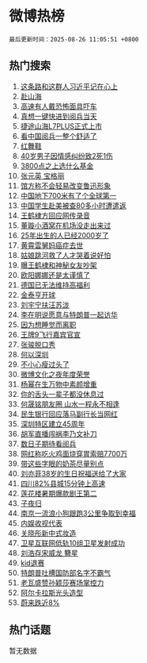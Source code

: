 # 微博热榜

`最后更新时间：2025-08-26 11:05:51 +0800`

## 热门搜索

1. [这条路和这群人习近平记在心上](https://m.weibo.cn/search?containerid=100103type%3D1%26t%3D10%26q%3D%23%E8%BF%99%E6%9D%A1%E8%B7%AF%E5%92%8C%E8%BF%99%E7%BE%A4%E4%BA%BA%E4%B9%A0%E8%BF%91%E5%B9%B3%E8%AE%B0%E5%9C%A8%E5%BF%83%E4%B8%8A%23&stream_entry_id=51&isnewpage=1&extparam=seat%3D1%26c_type%3D51%26filter_type%3Drealtimehot%26stream_entry_id%3D51%26dgr%3D0%26q%3D%2523%25E8%25BF%2599%25E6%259D%25A1%25E8%25B7%25AF%25E5%2592%258C%25E8%25BF%2599%25E7%25BE%25A4%25E4%25BA%25BA%25E4%25B9%25A0%25E8%25BF%2591%25E5%25B9%25B3%25E8%25AE%25B0%25E5%259C%25A8%25E5%25BF%2583%25E4%25B8%258A%2523%26pos%3D0%26cate%3D10103%26display_time%3D1756177549%26pre_seqid%3D1756177549881057137116)
1. [赴山海](https://m.weibo.cn/search?containerid=100103type%3D1%26t%3D10%26q%3D%E8%B5%B4%E5%B1%B1%E6%B5%B7&stream_entry_id=31&isnewpage=1&extparam=seat%3D1%26filter_type%3Drealtimehot%26c_type%3D31%26pos%3D0%26cate%3D5001%26realpos%3D1%26q%3D%25E8%25B5%25B4%25E5%25B1%25B1%25E6%25B5%25B7%26stream_entry_id%3D31%26dgr%3D0%26flag%3D1%26band_rank%3D1%26lcate%3D5001%26display_time%3D1756177549%26pre_seqid%3D1756177549881057137116)
1. [高速有人戴恐怖面具吓车](https://m.weibo.cn/search?containerid=100103type%3D1%26t%3D10%26q%3D%23%E9%AB%98%E9%80%9F%E6%9C%89%E4%BA%BA%E6%88%B4%E6%81%90%E6%80%96%E9%9D%A2%E5%85%B7%E5%90%93%E8%BD%A6%23&stream_entry_id=31&isnewpage=1&extparam=seat%3D1%26filter_type%3Drealtimehot%26c_type%3D31%26pos%3D1%26cate%3D5001%26realpos%3D2%26q%3D%2523%25E9%25AB%2598%25E9%2580%259F%25E6%259C%2589%25E4%25BA%25BA%25E6%2588%25B4%25E6%2581%2590%25E6%2580%2596%25E9%259D%25A2%25E5%2585%25B7%25E5%2590%2593%25E8%25BD%25A6%2523%26stream_entry_id%3D31%26dgr%3D0%26flag%3D0%26band_rank%3D2%26lcate%3D5001%26display_time%3D1756177549%26pre_seqid%3D1756177549881057137116)
1. [真想一键快进到阅兵当天](https://m.weibo.cn/search?containerid=100103type%3D1%26t%3D10%26q%3D%23%E7%9C%9F%E6%83%B3%E4%B8%80%E9%94%AE%E5%BF%AB%E8%BF%9B%E5%88%B0%E9%98%85%E5%85%B5%E5%BD%93%E5%A4%A9%23&stream_entry_id=31&isnewpage=1&extparam=seat%3D1%26filter_type%3Drealtimehot%26c_type%3D31%26pos%3D2%26cate%3D5001%26realpos%3D3%26q%3D%2523%25E7%259C%259F%25E6%2583%25B3%25E4%25B8%2580%25E9%2594%25AE%25E5%25BF%25AB%25E8%25BF%259B%25E5%2588%25B0%25E9%2598%2585%25E5%2585%25B5%25E5%25BD%2593%25E5%25A4%25A9%2523%26stream_entry_id%3D31%26dgr%3D0%26flag%3D0%26band_rank%3D3%26lcate%3D5001%26display_time%3D1756177549%26pre_seqid%3D1756177549881057137116)
1. [捷途山海L7PLUS正式上市](https://m.weibo.cn/search?containerid=100103type%3D1%26t%3D10%26q%3D%23%E6%8D%B7%E9%80%94%E5%B1%B1%E6%B5%B7L7PLUS%E6%AD%A3%E5%BC%8F%E4%B8%8A%E5%B8%82%23&stream_entry_id=31&isnewpage=1&extparam=seat%3D1%26is_ad_pos%3D1%26c_type%3D31%26lcate%3D5001%26cate%3D5001%26pos%3D3%26topic_ad%3D1%26q%3D%2523%25E6%258D%25B7%25E9%2580%2594%25E5%25B1%25B1%25E6%25B5%25B7L7PLUS%25E6%25AD%25A3%25E5%25BC%258F%25E4%25B8%258A%25E5%25B8%2582%2523%26stream_entry_id%3D31%26dgr%3D0%26adid%3D298339%26band_rank%3D4%26filter_type%3Drealtimehot%26display_time%3D1756177549%26pre_seqid%3D1756177549881057137116)
1. [看中国阅兵一整个舒适了](https://m.weibo.cn/search?containerid=100103type%3D1%26t%3D10%26q%3D%23%E7%9C%8B%E4%B8%AD%E5%9B%BD%E9%98%85%E5%85%B5%E4%B8%80%E6%95%B4%E4%B8%AA%E8%88%92%E9%80%82%E4%BA%86%23&stream_entry_id=31&isnewpage=1&extparam=seat%3D1%26filter_type%3Drealtimehot%26c_type%3D31%26pos%3D4%26cate%3D5001%26realpos%3D4%26q%3D%2523%25E7%259C%258B%25E4%25B8%25AD%25E5%259B%25BD%25E9%2598%2585%25E5%2585%25B5%25E4%25B8%2580%25E6%2595%25B4%25E4%25B8%25AA%25E8%2588%2592%25E9%2580%2582%25E4%25BA%2586%2523%26stream_entry_id%3D31%26dgr%3D0%26flag%3D1%26band_rank%3D4%26lcate%3D5001%26display_time%3D1756177549%26pre_seqid%3D1756177549881057137116)
1. [红舞鞋](https://m.weibo.cn/search?containerid=100103type%3D1%26t%3D10%26q%3D%E7%BA%A2%E8%88%9E%E9%9E%8B&stream_entry_id=31&isnewpage=1&extparam=seat%3D1%26filter_type%3Drealtimehot%26c_type%3D31%26pos%3D5%26cate%3D5001%26realpos%3D5%26q%3D%25E7%25BA%25A2%25E8%2588%259E%25E9%259E%258B%26stream_entry_id%3D31%26dgr%3D0%26flag%3D0%26band_rank%3D5%26lcate%3D5001%26display_time%3D1756177549%26pre_seqid%3D1756177549881057137116)
1. [40岁男子因情感纠纷致2死1伤](https://m.weibo.cn/search?containerid=100103type%3D1%26t%3D10%26q%3D%2340%E5%B2%81%E7%94%B7%E5%AD%90%E5%9B%A0%E6%83%85%E6%84%9F%E7%BA%A0%E7%BA%B7%E8%87%B42%E6%AD%BB1%E4%BC%A4%23&stream_entry_id=31&isnewpage=1&extparam=seat%3D1%26filter_type%3Drealtimehot%26c_type%3D31%26pos%3D6%26cate%3D5001%26realpos%3D6%26q%3D%252340%25E5%25B2%2581%25E7%2594%25B7%25E5%25AD%2590%25E5%259B%25A0%25E6%2583%2585%25E6%2584%259F%25E7%25BA%25A0%25E7%25BA%25B7%25E8%2587%25B42%25E6%25AD%25BB1%25E4%25BC%25A4%2523%26stream_entry_id%3D31%26dgr%3D0%26flag%3D0%26band_rank%3D6%26lcate%3D5001%26display_time%3D1756177549%26pre_seqid%3D1756177549881057137116)
1. [3800点之上选什么基金](https://m.weibo.cn/search?containerid=100103type%3D1%26t%3D10%26q%3D%233800%E7%82%B9%E4%B9%8B%E4%B8%8A%E9%80%89%E4%BB%80%E4%B9%88%E5%9F%BA%E9%87%91%23&stream_entry_id=31&isnewpage=1&extparam=seat%3D1%26is_ad_pos%3D1%26c_type%3D31%26lcate%3D5001%26cate%3D5001%26pos%3D7%26q%3D%25233800%25E7%2582%25B9%25E4%25B9%258B%25E4%25B8%258A%25E9%2580%2589%25E4%25BB%2580%25E4%25B9%2588%25E5%259F%25BA%25E9%2587%2591%2523%26stream_entry_id%3D31%26dgr%3D0%26adid%3D298507%26band_rank%3D7%26filter_type%3Drealtimehot%26display_time%3D1756177549%26pre_seqid%3D1756177549881057137116)
1. [张元英 宝格丽](https://m.weibo.cn/search?containerid=100103type%3D1%26t%3D10%26q%3D%E5%BC%A0%E5%85%83%E8%8B%B1+%E5%AE%9D%E6%A0%BC%E4%B8%BD&stream_entry_id=31&isnewpage=1&extparam=seat%3D1%26filter_type%3Drealtimehot%26c_type%3D31%26pos%3D8%26cate%3D5001%26realpos%3D7%26q%3D%25E5%25BC%25A0%25E5%2585%2583%25E8%258B%25B1%2520%25E5%25AE%259D%25E6%25A0%25BC%25E4%25B8%25BD%26stream_entry_id%3D31%26dgr%3D0%26flag%3D1%26band_rank%3D7%26lcate%3D5001%26display_time%3D1756177549%26pre_seqid%3D1756177549881057137116)
1. [馆方称不会轻易改变鲁迅形象](https://m.weibo.cn/search?containerid=100103type%3D1%26t%3D10%26q%3D%23%E9%A6%86%E6%96%B9%E7%A7%B0%E4%B8%8D%E4%BC%9A%E8%BD%BB%E6%98%93%E6%94%B9%E5%8F%98%E9%B2%81%E8%BF%85%E5%BD%A2%E8%B1%A1%23&stream_entry_id=31&isnewpage=1&extparam=seat%3D1%26filter_type%3Drealtimehot%26c_type%3D31%26pos%3D9%26cate%3D5001%26realpos%3D8%26q%3D%2523%25E9%25A6%2586%25E6%2596%25B9%25E7%25A7%25B0%25E4%25B8%258D%25E4%25BC%259A%25E8%25BD%25BB%25E6%2598%2593%25E6%2594%25B9%25E5%258F%2598%25E9%25B2%2581%25E8%25BF%2585%25E5%25BD%25A2%25E8%25B1%25A1%2523%26stream_entry_id%3D31%26dgr%3D0%26flag%3D1%26band_rank%3D8%26lcate%3D5001%26display_time%3D1756177549%26pre_seqid%3D1756177549881057137116)
1. [中国地下700米有了个全球第一](https://m.weibo.cn/search?containerid=100103type%3D1%26t%3D10%26q%3D%23%E4%B8%AD%E5%9B%BD%E5%9C%B0%E4%B8%8B700%E7%B1%B3%E6%9C%89%E4%BA%86%E4%B8%AA%E5%85%A8%E7%90%83%E7%AC%AC%E4%B8%80%23&stream_entry_id=31&isnewpage=1&extparam=seat%3D1%26filter_type%3Drealtimehot%26c_type%3D31%26pos%3D10%26cate%3D5001%26realpos%3D9%26q%3D%2523%25E4%25B8%25AD%25E5%259B%25BD%25E5%259C%25B0%25E4%25B8%258B700%25E7%25B1%25B3%25E6%259C%2589%25E4%25BA%2586%25E4%25B8%25AA%25E5%2585%25A8%25E7%2590%2583%25E7%25AC%25AC%25E4%25B8%2580%2523%26stream_entry_id%3D31%26dgr%3D0%26flag%3D0%26band_rank%3D9%26lcate%3D5001%26display_time%3D1756177549%26pre_seqid%3D1756177549881057137116)
1. [中国学生赴美被查80多小时遭遣返](https://m.weibo.cn/search?containerid=100103type%3D1%26t%3D10%26q%3D%23%E4%B8%AD%E5%9B%BD%E5%AD%A6%E7%94%9F%E8%B5%B4%E7%BE%8E%E8%A2%AB%E6%9F%A580%E5%A4%9A%E5%B0%8F%E6%97%B6%E9%81%AD%E9%81%A3%E8%BF%94%23&stream_entry_id=31&isnewpage=1&extparam=seat%3D1%26filter_type%3Drealtimehot%26c_type%3D31%26pos%3D11%26cate%3D5001%26realpos%3D10%26q%3D%2523%25E4%25B8%25AD%25E5%259B%25BD%25E5%25AD%25A6%25E7%2594%259F%25E8%25B5%25B4%25E7%25BE%258E%25E8%25A2%25AB%25E6%259F%25A580%25E5%25A4%259A%25E5%25B0%258F%25E6%2597%25B6%25E9%2581%25AD%25E9%2581%25A3%25E8%25BF%2594%2523%26stream_entry_id%3D31%26dgr%3D0%26flag%3D1%26band_rank%3D10%26lcate%3D5001%26display_time%3D1756177549%26pre_seqid%3D1756177549881057137116)
1. [王鹤棣方回应网传录音](https://m.weibo.cn/search?containerid=100103type%3D1%26t%3D10%26q%3D%23%E7%8E%8B%E9%B9%A4%E6%A3%A3%E6%96%B9%E5%9B%9E%E5%BA%94%E7%BD%91%E4%BC%A0%E5%BD%95%E9%9F%B3%23&stream_entry_id=31&isnewpage=1&extparam=seat%3D1%26filter_type%3Drealtimehot%26c_type%3D31%26pos%3D12%26cate%3D5001%26realpos%3D11%26q%3D%2523%25E7%258E%258B%25E9%25B9%25A4%25E6%25A3%25A3%25E6%2596%25B9%25E5%259B%259E%25E5%25BA%2594%25E7%25BD%2591%25E4%25BC%25A0%25E5%25BD%2595%25E9%259F%25B3%2523%26stream_entry_id%3D31%26dgr%3D0%26flag%3D2%26band_rank%3D11%26lcate%3D5001%26display_time%3D1756177549%26pre_seqid%3D1756177549881057137116)
1. [董璇小酒窝在机场没走出来过](https://m.weibo.cn/search?containerid=100103type%3D1%26t%3D10%26q%3D%E8%91%A3%E7%92%87%E5%B0%8F%E9%85%92%E7%AA%9D%E5%9C%A8%E6%9C%BA%E5%9C%BA%E6%B2%A1%E8%B5%B0%E5%87%BA%E6%9D%A5%E8%BF%87&stream_entry_id=31&isnewpage=1&extparam=seat%3D1%26filter_type%3Drealtimehot%26c_type%3D31%26pos%3D13%26cate%3D5001%26realpos%3D12%26q%3D%25E8%2591%25A3%25E7%2592%2587%25E5%25B0%258F%25E9%2585%2592%25E7%25AA%259D%25E5%259C%25A8%25E6%259C%25BA%25E5%259C%25BA%25E6%25B2%25A1%25E8%25B5%25B0%25E5%2587%25BA%25E6%259D%25A5%25E8%25BF%2587%26stream_entry_id%3D31%26dgr%3D0%26flag%3D1%26band_rank%3D12%26lcate%3D5001%26display_time%3D1756177549%26pre_seqid%3D1756177549881057137116)
1. [25年出生的人已经2000岁了](https://m.weibo.cn/search?containerid=100103type%3D1%26t%3D10%26q%3D25%E5%B9%B4%E5%87%BA%E7%94%9F%E7%9A%84%E4%BA%BA%E5%B7%B2%E7%BB%8F2000%E5%B2%81%E4%BA%86&stream_entry_id=31&isnewpage=1&extparam=seat%3D1%26filter_type%3Drealtimehot%26c_type%3D31%26pos%3D14%26cate%3D5001%26realpos%3D13%26q%3D25%25E5%25B9%25B4%25E5%2587%25BA%25E7%2594%259F%25E7%259A%2584%25E4%25BA%25BA%25E5%25B7%25B2%25E7%25BB%258F2000%25E5%25B2%2581%25E4%25BA%2586%26stream_entry_id%3D31%26dgr%3D0%26flag%3D2%26band_rank%3D13%26lcate%3D5001%26display_time%3D1756177549%26pre_seqid%3D1756177549881057137116)
1. [黄霄雲舅妈癌症去世](https://m.weibo.cn/search?containerid=100103type%3D1%26t%3D10%26q%3D%23%E9%BB%84%E9%9C%84%E9%9B%B2%E8%88%85%E5%A6%88%E7%99%8C%E7%97%87%E5%8E%BB%E4%B8%96%23&stream_entry_id=31&isnewpage=1&extparam=seat%3D1%26filter_type%3Drealtimehot%26c_type%3D31%26pos%3D15%26cate%3D5001%26realpos%3D14%26q%3D%2523%25E9%25BB%2584%25E9%259C%2584%25E9%259B%25B2%25E8%2588%2585%25E5%25A6%2588%25E7%2599%258C%25E7%2597%2587%25E5%258E%25BB%25E4%25B8%2596%2523%26stream_entry_id%3D31%26dgr%3D0%26flag%3D1%26band_rank%3D14%26lcate%3D5001%26display_time%3D1756177549%26pre_seqid%3D1756177549881057137116)
1. [姑娘跳河救了人才哭着说好怕](https://m.weibo.cn/search?containerid=100103type%3D1%26t%3D10%26q%3D%23%E5%A7%91%E5%A8%98%E8%B7%B3%E6%B2%B3%E6%95%91%E4%BA%86%E4%BA%BA%E6%89%8D%E5%93%AD%E7%9D%80%E8%AF%B4%E5%A5%BD%E6%80%95%23&stream_entry_id=31&isnewpage=1&extparam=seat%3D1%26filter_type%3Drealtimehot%26c_type%3D31%26pos%3D16%26cate%3D5001%26realpos%3D15%26q%3D%2523%25E5%25A7%2591%25E5%25A8%2598%25E8%25B7%25B3%25E6%25B2%25B3%25E6%2595%2591%25E4%25BA%2586%25E4%25BA%25BA%25E6%2589%258D%25E5%2593%25AD%25E7%259D%2580%25E8%25AF%25B4%25E5%25A5%25BD%25E6%2580%2595%2523%26stream_entry_id%3D31%26dgr%3D0%26flag%3D0%26band_rank%3D15%26lcate%3D5001%26display_time%3D1756177549%26pre_seqid%3D1756177549881057137116)
1. [曝王鹤棣和神秘女友吵架](https://m.weibo.cn/search?containerid=100103type%3D1%26t%3D10%26q%3D%23%E6%9B%9D%E7%8E%8B%E9%B9%A4%E6%A3%A3%E5%92%8C%E7%A5%9E%E7%A7%98%E5%A5%B3%E5%8F%8B%E5%90%B5%E6%9E%B6%23&stream_entry_id=31&isnewpage=1&extparam=seat%3D1%26filter_type%3Drealtimehot%26c_type%3D31%26pos%3D17%26cate%3D5001%26realpos%3D16%26q%3D%2523%25E6%259B%259D%25E7%258E%258B%25E9%25B9%25A4%25E6%25A3%25A3%25E5%2592%258C%25E7%25A5%259E%25E7%25A7%2598%25E5%25A5%25B3%25E5%258F%258B%25E5%2590%25B5%25E6%259E%25B6%2523%26stream_entry_id%3D31%26dgr%3D0%26flag%3D0%26band_rank%3D16%26lcate%3D5001%26display_time%3D1756177549%26pre_seqid%3D1756177549881057137116)
1. [欧阳娜娜还是太谨慎了](https://m.weibo.cn/search?containerid=100103type%3D1%26t%3D10%26q%3D%E6%AC%A7%E9%98%B3%E5%A8%9C%E5%A8%9C%E8%BF%98%E6%98%AF%E5%A4%AA%E8%B0%A8%E6%85%8E%E4%BA%86&stream_entry_id=31&isnewpage=1&extparam=seat%3D1%26filter_type%3Drealtimehot%26c_type%3D31%26pos%3D18%26cate%3D5001%26realpos%3D17%26q%3D%25E6%25AC%25A7%25E9%2598%25B3%25E5%25A8%259C%25E5%25A8%259C%25E8%25BF%2598%25E6%2598%25AF%25E5%25A4%25AA%25E8%25B0%25A8%25E6%2585%258E%25E4%25BA%2586%26stream_entry_id%3D31%26dgr%3D0%26flag%3D1%26band_rank%3D17%26lcate%3D5001%26display_time%3D1756177549%26pre_seqid%3D1756177549881057137116)
1. [德国已无法维持高福利](https://m.weibo.cn/search?containerid=100103type%3D1%26t%3D10%26q%3D%E5%BE%B7%E5%9B%BD%E5%B7%B2%E6%97%A0%E6%B3%95%E7%BB%B4%E6%8C%81%E9%AB%98%E7%A6%8F%E5%88%A9&stream_entry_id=31&isnewpage=1&extparam=seat%3D1%26filter_type%3Drealtimehot%26c_type%3D31%26pos%3D19%26cate%3D5001%26realpos%3D18%26q%3D%25E5%25BE%25B7%25E5%259B%25BD%25E5%25B7%25B2%25E6%2597%25A0%25E6%25B3%2595%25E7%25BB%25B4%25E6%258C%2581%25E9%25AB%2598%25E7%25A6%258F%25E5%2588%25A9%26stream_entry_id%3D31%26dgr%3D0%26flag%3D0%26band_rank%3D18%26lcate%3D5001%26display_time%3D1756177549%26pre_seqid%3D1756177549881057137116)
1. [金泰亨开球](https://m.weibo.cn/search?containerid=100103type%3D1%26t%3D10%26q%3D%E9%87%91%E6%B3%B0%E4%BA%A8%E5%BC%80%E7%90%83&stream_entry_id=31&isnewpage=1&extparam=seat%3D1%26filter_type%3Drealtimehot%26c_type%3D31%26pos%3D20%26cate%3D5001%26realpos%3D19%26q%3D%25E9%2587%2591%25E6%25B3%25B0%25E4%25BA%25A8%25E5%25BC%2580%25E7%2590%2583%26stream_entry_id%3D31%26dgr%3D0%26flag%3D1%26band_rank%3D19%26lcate%3D5001%26display_time%3D1756177549%26pre_seqid%3D1756177549881057137116)
1. [刘宇宁扶汪苏泷](https://m.weibo.cn/search?containerid=100103type%3D1%26t%3D10%26q%3D%23%E5%88%98%E5%AE%87%E5%AE%81%E6%89%B6%E6%B1%AA%E8%8B%8F%E6%B3%B7%23&stream_entry_id=31&isnewpage=1&extparam=seat%3D1%26filter_type%3Drealtimehot%26c_type%3D31%26pos%3D21%26cate%3D5001%26realpos%3D20%26q%3D%2523%25E5%2588%2598%25E5%25AE%2587%25E5%25AE%2581%25E6%2589%25B6%25E6%25B1%25AA%25E8%258B%258F%25E6%25B3%25B7%2523%26stream_entry_id%3D31%26dgr%3D0%26flag%3D0%26band_rank%3D20%26lcate%3D5001%26display_time%3D1756177549%26pre_seqid%3D1756177549881057137116)
1. [李在明说愿意与特朗普一起访华](https://m.weibo.cn/search?containerid=100103type%3D1%26t%3D10%26q%3D%23%E6%9D%8E%E5%9C%A8%E6%98%8E%E8%AF%B4%E6%84%BF%E6%84%8F%E4%B8%8E%E7%89%B9%E6%9C%97%E6%99%AE%E4%B8%80%E8%B5%B7%E8%AE%BF%E5%8D%8E%23&stream_entry_id=31&isnewpage=1&extparam=seat%3D1%26filter_type%3Drealtimehot%26c_type%3D31%26pos%3D22%26cate%3D5001%26realpos%3D21%26q%3D%2523%25E6%259D%258E%25E5%259C%25A8%25E6%2598%258E%25E8%25AF%25B4%25E6%2584%25BF%25E6%2584%258F%25E4%25B8%258E%25E7%2589%25B9%25E6%259C%2597%25E6%2599%25AE%25E4%25B8%2580%25E8%25B5%25B7%25E8%25AE%25BF%25E5%258D%258E%2523%26stream_entry_id%3D31%26dgr%3D0%26flag%3D1%26band_rank%3D21%26lcate%3D5001%26display_time%3D1756177549%26pre_seqid%3D1756177549881057137116)
1. [因为想睡觉而离职](https://m.weibo.cn/search?containerid=100103type%3D1%26t%3D10%26q%3D%E5%9B%A0%E4%B8%BA%E6%83%B3%E7%9D%A1%E8%A7%89%E8%80%8C%E7%A6%BB%E8%81%8C&stream_entry_id=31&isnewpage=1&extparam=seat%3D1%26filter_type%3Drealtimehot%26c_type%3D31%26pos%3D23%26cate%3D5001%26realpos%3D22%26q%3D%25E5%259B%25A0%25E4%25B8%25BA%25E6%2583%25B3%25E7%259D%25A1%25E8%25A7%2589%25E8%2580%258C%25E7%25A6%25BB%25E8%2581%258C%26stream_entry_id%3D31%26dgr%3D0%26flag%3D1%26band_rank%3D22%26lcate%3D5001%26display_time%3D1756177549%26pre_seqid%3D1756177549881057137116)
1. [王牌9飞行嘉宾官宣](https://m.weibo.cn/search?containerid=100103type%3D1%26t%3D10%26q%3D%23%E7%8E%8B%E7%89%8C9%E9%A3%9E%E8%A1%8C%E5%98%89%E5%AE%BE%E5%AE%98%E5%AE%A3%23&stream_entry_id=31&isnewpage=1&extparam=seat%3D1%26filter_type%3Drealtimehot%26c_type%3D31%26pos%3D24%26cate%3D5001%26realpos%3D23%26q%3D%2523%25E7%258E%258B%25E7%2589%258C9%25E9%25A3%259E%25E8%25A1%258C%25E5%2598%2589%25E5%25AE%25BE%25E5%25AE%2598%25E5%25AE%25A3%2523%26stream_entry_id%3D31%26dgr%3D0%26flag%3D1%26band_rank%3D23%26lcate%3D5001%26display_time%3D1756177549%26pre_seqid%3D1756177549881057137116)
1. [张骏脱口秀](https://m.weibo.cn/search?containerid=100103type%3D1%26t%3D10%26q%3D%E5%BC%A0%E9%AA%8F%E8%84%B1%E5%8F%A3%E7%A7%80&stream_entry_id=31&isnewpage=1&extparam=seat%3D1%26filter_type%3Drealtimehot%26c_type%3D31%26pos%3D25%26cate%3D5001%26realpos%3D24%26q%3D%25E5%25BC%25A0%25E9%25AA%258F%25E8%2584%25B1%25E5%258F%25A3%25E7%25A7%2580%26stream_entry_id%3D31%26dgr%3D0%26flag%3D1%26band_rank%3D24%26lcate%3D5001%26display_time%3D1756177549%26pre_seqid%3D1756177549881057137116)
1. [何以深圳](https://m.weibo.cn/search?containerid=100103type%3D1%26t%3D10%26q%3D%23%E4%BD%95%E4%BB%A5%E6%B7%B1%E5%9C%B3%23&stream_entry_id=31&isnewpage=1&extparam=seat%3D1%26filter_type%3Drealtimehot%26c_type%3D31%26pos%3D26%26cate%3D5001%26realpos%3D25%26q%3D%2523%25E4%25BD%2595%25E4%25BB%25A5%25E6%25B7%25B1%25E5%259C%25B3%2523%26stream_entry_id%3D31%26dgr%3D0%26flag%3D1%26band_rank%3D25%26lcate%3D5001%26display_time%3D1756177549%26pre_seqid%3D1756177549881057137116)
1. [不小心瘦过头了](https://m.weibo.cn/search?containerid=100103type%3D1%26t%3D10%26q%3D%E4%B8%8D%E5%B0%8F%E5%BF%83%E7%98%A6%E8%BF%87%E5%A4%B4%E4%BA%86&stream_entry_id=31&isnewpage=1&extparam=seat%3D1%26filter_type%3Drealtimehot%26c_type%3D31%26pos%3D27%26cate%3D5001%26realpos%3D26%26q%3D%25E4%25B8%258D%25E5%25B0%258F%25E5%25BF%2583%25E7%2598%25A6%25E8%25BF%2587%25E5%25A4%25B4%25E4%25BA%2586%26stream_entry_id%3D31%26dgr%3D0%26flag%3D0%26band_rank%3D26%26lcate%3D5001%26display_time%3D1756177549%26pre_seqid%3D1756177549881057137116)
1. [微博文化之夜年度荣誉](https://m.weibo.cn/search?containerid=100103type%3D1%26t%3D10%26q%3D%23%E5%BE%AE%E5%8D%9A%E6%96%87%E5%8C%96%E4%B9%8B%E5%A4%9C%E5%B9%B4%E5%BA%A6%E8%8D%A3%E8%AA%89%23&stream_entry_id=31&isnewpage=1&extparam=seat%3D1%26filter_type%3Drealtimehot%26c_type%3D31%26pos%3D28%26cate%3D5001%26realpos%3D27%26lcate%3D5001%26q%3D%2523%25E5%25BE%25AE%25E5%258D%259A%25E6%2596%2587%25E5%258C%2596%25E4%25B9%258B%25E5%25A4%259C%25E5%25B9%25B4%25E5%25BA%25A6%25E8%258D%25A3%25E8%25AA%2589%2523%26stream_entry_id%3D31%26dgr%3D0%26adid%3D298598%26band_rank%3D27%26flag%3D1%26display_time%3D1756177549%26pre_seqid%3D1756177549881057137116)
1. [杨幂在生万物中素颜增重](https://m.weibo.cn/search?containerid=100103type%3D1%26t%3D10%26q%3D%23%E6%9D%A8%E5%B9%82%E5%9C%A8%E7%94%9F%E4%B8%87%E7%89%A9%E4%B8%AD%E7%B4%A0%E9%A2%9C%E5%A2%9E%E9%87%8D%23&stream_entry_id=31&isnewpage=1&extparam=seat%3D1%26filter_type%3Drealtimehot%26c_type%3D31%26pos%3D29%26cate%3D5001%26realpos%3D28%26q%3D%2523%25E6%259D%25A8%25E5%25B9%2582%25E5%259C%25A8%25E7%2594%259F%25E4%25B8%2587%25E7%2589%25A9%25E4%25B8%25AD%25E7%25B4%25A0%25E9%25A2%259C%25E5%25A2%259E%25E9%2587%258D%2523%26stream_entry_id%3D31%26dgr%3D0%26flag%3D0%26band_rank%3D28%26lcate%3D5001%26display_time%3D1756177549%26pre_seqid%3D1756177549881057137116)
1. [你的舌头一辈子都没休息过](https://m.weibo.cn/search?containerid=100103type%3D1%26t%3D10%26q%3D%23%E4%BD%A0%E7%9A%84%E8%88%8C%E5%A4%B4%E4%B8%80%E8%BE%88%E5%AD%90%E9%83%BD%E6%B2%A1%E4%BC%91%E6%81%AF%E8%BF%87%23&stream_entry_id=31&isnewpage=1&extparam=seat%3D1%26filter_type%3Drealtimehot%26c_type%3D31%26pos%3D30%26cate%3D5001%26realpos%3D29%26q%3D%2523%25E4%25BD%25A0%25E7%259A%2584%25E8%2588%258C%25E5%25A4%25B4%25E4%25B8%2580%25E8%25BE%2588%25E5%25AD%2590%25E9%2583%25BD%25E6%25B2%25A1%25E4%25BC%2591%25E6%2581%25AF%25E8%25BF%2587%2523%26stream_entry_id%3D31%26dgr%3D0%26flag%3D1%26band_rank%3D29%26lcate%3D5001%26display_time%3D1756177549%26pre_seqid%3D1756177549881057137116)
1. [何晟铭朋友圈 山水一程永不相逢](https://m.weibo.cn/search?containerid=100103type%3D1%26t%3D10%26q%3D%E4%BD%95%E6%99%9F%E9%93%AD%E6%9C%8B%E5%8F%8B%E5%9C%88+%E5%B1%B1%E6%B0%B4%E4%B8%80%E7%A8%8B%E6%B0%B8%E4%B8%8D%E7%9B%B8%E9%80%A2&stream_entry_id=31&isnewpage=1&extparam=seat%3D1%26filter_type%3Drealtimehot%26c_type%3D31%26pos%3D31%26cate%3D5001%26realpos%3D30%26q%3D%25E4%25BD%2595%25E6%2599%259F%25E9%2593%25AD%25E6%259C%258B%25E5%258F%258B%25E5%259C%2588%2520%25E5%25B1%25B1%25E6%25B0%25B4%25E4%25B8%2580%25E7%25A8%258B%25E6%25B0%25B8%25E4%25B8%258D%25E7%259B%25B8%25E9%2580%25A2%26stream_entry_id%3D31%26dgr%3D0%26flag%3D0%26band_rank%3D30%26lcate%3D5001%26display_time%3D1756177549%26pre_seqid%3D1756177549881057137116)
1. [民生银行回应落马副行长当网红](https://m.weibo.cn/search?containerid=100103type%3D1%26t%3D10%26q%3D%23%E6%B0%91%E7%94%9F%E9%93%B6%E8%A1%8C%E5%9B%9E%E5%BA%94%E8%90%BD%E9%A9%AC%E5%89%AF%E8%A1%8C%E9%95%BF%E5%BD%93%E7%BD%91%E7%BA%A2%23&stream_entry_id=31&isnewpage=1&extparam=seat%3D1%26filter_type%3Drealtimehot%26c_type%3D31%26pos%3D32%26cate%3D5001%26realpos%3D31%26q%3D%2523%25E6%25B0%2591%25E7%2594%259F%25E9%2593%25B6%25E8%25A1%258C%25E5%259B%259E%25E5%25BA%2594%25E8%2590%25BD%25E9%25A9%25AC%25E5%2589%25AF%25E8%25A1%258C%25E9%2595%25BF%25E5%25BD%2593%25E7%25BD%2591%25E7%25BA%25A2%2523%26stream_entry_id%3D31%26dgr%3D0%26flag%3D0%26band_rank%3D31%26lcate%3D5001%26display_time%3D1756177549%26pre_seqid%3D1756177549881057137116)
1. [深圳特区建立45周年](https://m.weibo.cn/search?containerid=100103type%3D1%26t%3D10%26q%3D%23%E6%B7%B1%E5%9C%B3%E7%89%B9%E5%8C%BA%E5%BB%BA%E7%AB%8B45%E5%91%A8%E5%B9%B4%23&stream_entry_id=31&isnewpage=1&extparam=seat%3D1%26filter_type%3Drealtimehot%26c_type%3D31%26pos%3D33%26cate%3D5001%26realpos%3D32%26q%3D%2523%25E6%25B7%25B1%25E5%259C%25B3%25E7%2589%25B9%25E5%258C%25BA%25E5%25BB%25BA%25E7%25AB%258B45%25E5%2591%25A8%25E5%25B9%25B4%2523%26stream_entry_id%3D31%26dgr%3D0%26flag%3D0%26band_rank%3D32%26lcate%3D5001%26display_time%3D1756177549%26pre_seqid%3D1756177549881057137116)
1. [胡军直播闯祸李乃文补刀](https://m.weibo.cn/search?containerid=100103type%3D1%26t%3D10%26q%3D%23%E8%83%A1%E5%86%9B%E7%9B%B4%E6%92%AD%E9%97%AF%E7%A5%B8%E6%9D%8E%E4%B9%83%E6%96%87%E8%A1%A5%E5%88%80%23&stream_entry_id=31&isnewpage=1&extparam=seat%3D1%26filter_type%3Drealtimehot%26c_type%3D31%26pos%3D34%26cate%3D5001%26realpos%3D33%26q%3D%2523%25E8%2583%25A1%25E5%2586%259B%25E7%259B%25B4%25E6%2592%25AD%25E9%2597%25AF%25E7%25A5%25B8%25E6%259D%258E%25E4%25B9%2583%25E6%2596%2587%25E8%25A1%25A5%25E5%2588%2580%2523%26stream_entry_id%3D31%26dgr%3D0%26flag%3D1%26band_rank%3D33%26lcate%3D5001%26display_time%3D1756177549%26pre_seqid%3D1756177549881057137116)
1. [数日子期待看阅兵](https://m.weibo.cn/search?containerid=100103type%3D1%26t%3D10%26q%3D%23%E6%95%B0%E6%97%A5%E5%AD%90%E6%9C%9F%E5%BE%85%E7%9C%8B%E9%98%85%E5%85%B5%23&stream_entry_id=31&isnewpage=1&extparam=seat%3D1%26filter_type%3Drealtimehot%26c_type%3D31%26pos%3D35%26cate%3D5001%26realpos%3D34%26q%3D%2523%25E6%2595%25B0%25E6%2597%25A5%25E5%25AD%2590%25E6%259C%259F%25E5%25BE%2585%25E7%259C%258B%25E9%2598%2585%25E5%2585%25B5%2523%26stream_entry_id%3D31%26dgr%3D0%26flag%3D1%26band_rank%3D34%26lcate%3D5001%26display_time%3D1756177549%26pre_seqid%3D1756177549881057137116)
1. [网红称吃火鸡面烧穿胃索赔7700万](https://m.weibo.cn/search?containerid=100103type%3D1%26t%3D10%26q%3D%23%E7%BD%91%E7%BA%A2%E7%A7%B0%E5%90%83%E7%81%AB%E9%B8%A1%E9%9D%A2%E7%83%A7%E7%A9%BF%E8%83%83%E7%B4%A2%E8%B5%947700%E4%B8%87%23&stream_entry_id=31&isnewpage=1&extparam=seat%3D1%26filter_type%3Drealtimehot%26c_type%3D31%26pos%3D36%26cate%3D5001%26realpos%3D35%26q%3D%2523%25E7%25BD%2591%25E7%25BA%25A2%25E7%25A7%25B0%25E5%2590%2583%25E7%2581%25AB%25E9%25B8%25A1%25E9%259D%25A2%25E7%2583%25A7%25E7%25A9%25BF%25E8%2583%2583%25E7%25B4%25A2%25E8%25B5%25947700%25E4%25B8%2587%2523%26stream_entry_id%3D31%26dgr%3D0%26flag%3D0%26band_rank%3D35%26lcate%3D5001%26display_time%3D1756177549%26pre_seqid%3D1756177549881057137116)
1. [带这些字眼的奶茶尽量别点](https://m.weibo.cn/search?containerid=100103type%3D1%26t%3D10%26q%3D%23%E5%B8%A6%E8%BF%99%E4%BA%9B%E5%AD%97%E7%9C%BC%E7%9A%84%E5%A5%B6%E8%8C%B6%E5%B0%BD%E9%87%8F%E5%88%AB%E7%82%B9%23&stream_entry_id=31&isnewpage=1&extparam=seat%3D1%26filter_type%3Drealtimehot%26c_type%3D31%26pos%3D37%26cate%3D5001%26realpos%3D36%26q%3D%2523%25E5%25B8%25A6%25E8%25BF%2599%25E4%25BA%259B%25E5%25AD%2597%25E7%259C%25BC%25E7%259A%2584%25E5%25A5%25B6%25E8%258C%25B6%25E5%25B0%25BD%25E9%2587%258F%25E5%2588%25AB%25E7%2582%25B9%2523%26stream_entry_id%3D31%26dgr%3D0%26flag%3D0%26band_rank%3D36%26lcate%3D5001%26display_time%3D1756177549%26pre_seqid%3D1756177549881057137116)
1. [刘亦菲38岁的生日祝福送给了大家](https://m.weibo.cn/search?containerid=100103type%3D1%26t%3D10%26q%3D%23%E5%88%98%E4%BA%A6%E8%8F%B238%E5%B2%81%E7%9A%84%E7%94%9F%E6%97%A5%E7%A5%9D%E7%A6%8F%E9%80%81%E7%BB%99%E4%BA%86%E5%A4%A7%E5%AE%B6%23&stream_entry_id=31&isnewpage=1&extparam=seat%3D1%26filter_type%3Drealtimehot%26c_type%3D31%26pos%3D38%26cate%3D5001%26realpos%3D37%26q%3D%2523%25E5%2588%2598%25E4%25BA%25A6%25E8%258F%25B238%25E5%25B2%2581%25E7%259A%2584%25E7%2594%259F%25E6%2597%25A5%25E7%25A5%259D%25E7%25A6%258F%25E9%2580%2581%25E7%25BB%2599%25E4%25BA%2586%25E5%25A4%25A7%25E5%25AE%25B6%2523%26stream_entry_id%3D31%26dgr%3D0%26flag%3D1%26band_rank%3D37%26lcate%3D5001%26display_time%3D1756177549%26pre_seqid%3D1756177549881057137116)
1. [四川82%县城15分钟上高速](https://m.weibo.cn/search?containerid=100103type%3D1%26t%3D10%26q%3D%23%E5%9B%9B%E5%B7%9D82%25%E5%8E%BF%E5%9F%8E15%E5%88%86%E9%92%9F%E4%B8%8A%E9%AB%98%E9%80%9F%23&stream_entry_id=31&isnewpage=1&extparam=seat%3D1%26filter_type%3Drealtimehot%26c_type%3D31%26pos%3D39%26cate%3D5001%26realpos%3D38%26q%3D%2523%25E5%259B%259B%25E5%25B7%259D82%2525%25E5%258E%25BF%25E5%259F%258E15%25E5%2588%2586%25E9%2592%259F%25E4%25B8%258A%25E9%25AB%2598%25E9%2580%259F%2523%26stream_entry_id%3D31%26dgr%3D0%26flag%3D1%26band_rank%3D38%26lcate%3D5001%26display_time%3D1756177549%26pre_seqid%3D1756177549881057137116)
1. [莲花楼暑期爆款剧王第二](https://m.weibo.cn/search?containerid=100103type%3D1%26t%3D10%26q%3D%23%E8%8E%B2%E8%8A%B1%E6%A5%BC%E6%9A%91%E6%9C%9F%E7%88%86%E6%AC%BE%E5%89%A7%E7%8E%8B%E7%AC%AC%E4%BA%8C%23&stream_entry_id=31&isnewpage=1&extparam=seat%3D1%26filter_type%3Drealtimehot%26c_type%3D31%26pos%3D40%26cate%3D5001%26realpos%3D39%26q%3D%2523%25E8%258E%25B2%25E8%258A%25B1%25E6%25A5%25BC%25E6%259A%2591%25E6%259C%259F%25E7%2588%2586%25E6%25AC%25BE%25E5%2589%25A7%25E7%258E%258B%25E7%25AC%25AC%25E4%25BA%258C%2523%26stream_entry_id%3D31%26dgr%3D0%26flag%3D0%26band_rank%3D39%26lcate%3D5001%26display_time%3D1756177549%26pre_seqid%3D1756177549881057137116)
1. [子夜归](https://m.weibo.cn/search?containerid=100103type%3D1%26t%3D10%26q%3D%E5%AD%90%E5%A4%9C%E5%BD%92&stream_entry_id=31&isnewpage=1&extparam=seat%3D1%26filter_type%3Drealtimehot%26c_type%3D31%26pos%3D41%26cate%3D5001%26realpos%3D40%26q%3D%25E5%25AD%2590%25E5%25A4%259C%25E5%25BD%2592%26stream_entry_id%3D31%26dgr%3D0%26flag%3D1%26band_rank%3D40%26lcate%3D5001%26display_time%3D1756177549%26pre_seqid%3D1756177549881057137116)
1. [南京一流浪小狗跟跑3公里争取到幸福](https://m.weibo.cn/search?containerid=100103type%3D1%26t%3D10%26q%3D%23%E5%8D%97%E4%BA%AC%E4%B8%80%E6%B5%81%E6%B5%AA%E5%B0%8F%E7%8B%97%E8%B7%9F%E8%B7%913%E5%85%AC%E9%87%8C%E4%BA%89%E5%8F%96%E5%88%B0%E5%B9%B8%E7%A6%8F%23&stream_entry_id=31&isnewpage=1&extparam=seat%3D1%26filter_type%3Drealtimehot%26c_type%3D31%26pos%3D42%26cate%3D5001%26realpos%3D41%26q%3D%2523%25E5%258D%2597%25E4%25BA%25AC%25E4%25B8%2580%25E6%25B5%2581%25E6%25B5%25AA%25E5%25B0%258F%25E7%258B%2597%25E8%25B7%259F%25E8%25B7%25913%25E5%2585%25AC%25E9%2587%258C%25E4%25BA%2589%25E5%258F%2596%25E5%2588%25B0%25E5%25B9%25B8%25E7%25A6%258F%2523%26stream_entry_id%3D31%26dgr%3D0%26flag%3D1%26band_rank%3D41%26lcate%3D5001%26display_time%3D1756177549%26pre_seqid%3D1756177549881057137116)
1. [内娱收视代表](https://m.weibo.cn/search?containerid=100103type%3D1%26t%3D10%26q%3D%23%E5%86%85%E5%A8%B1%E6%94%B6%E8%A7%86%E4%BB%A3%E8%A1%A8%23&stream_entry_id=31&isnewpage=1&extparam=seat%3D1%26filter_type%3Drealtimehot%26c_type%3D31%26pos%3D43%26cate%3D5001%26realpos%3D42%26q%3D%2523%25E5%2586%2585%25E5%25A8%25B1%25E6%2594%25B6%25E8%25A7%2586%25E4%25BB%25A3%25E8%25A1%25A8%2523%26stream_entry_id%3D31%26dgr%3D0%26flag%3D0%26band_rank%3D42%26lcate%3D5001%26display_time%3D1756177549%26pre_seqid%3D1756177549881057137116)
1. [关晓彤新中式妆造](https://m.weibo.cn/search?containerid=100103type%3D1%26t%3D10%26q%3D%23%E5%85%B3%E6%99%93%E5%BD%A4%E6%96%B0%E4%B8%AD%E5%BC%8F%E5%A6%86%E9%80%A0%23&stream_entry_id=31&isnewpage=1&extparam=seat%3D1%26filter_type%3Drealtimehot%26c_type%3D31%26pos%3D44%26cate%3D5001%26realpos%3D43%26q%3D%2523%25E5%2585%25B3%25E6%2599%2593%25E5%25BD%25A4%25E6%2596%25B0%25E4%25B8%25AD%25E5%25BC%258F%25E5%25A6%2586%25E9%2580%25A0%2523%26stream_entry_id%3D31%26dgr%3D0%26flag%3D0%26band_rank%3D43%26lcate%3D5001%26display_time%3D1756177549%26pre_seqid%3D1756177549881057137116)
1. [卫星互联网低轨10组卫星发射成功](https://m.weibo.cn/search?containerid=100103type%3D1%26t%3D10%26q%3D%23%E5%8D%AB%E6%98%9F%E4%BA%92%E8%81%94%E7%BD%91%E4%BD%8E%E8%BD%A810%E7%BB%84%E5%8D%AB%E6%98%9F%E5%8F%91%E5%B0%84%E6%88%90%E5%8A%9F%23&stream_entry_id=31&isnewpage=1&extparam=seat%3D1%26filter_type%3Drealtimehot%26c_type%3D31%26pos%3D45%26cate%3D5001%26realpos%3D44%26q%3D%2523%25E5%258D%25AB%25E6%2598%259F%25E4%25BA%2592%25E8%2581%2594%25E7%25BD%2591%25E4%25BD%258E%25E8%25BD%25A810%25E7%25BB%2584%25E5%258D%25AB%25E6%2598%259F%25E5%258F%2591%25E5%25B0%2584%25E6%2588%2590%25E5%258A%259F%2523%26stream_entry_id%3D31%26dgr%3D0%26flag%3D0%26band_rank%3D44%26lcate%3D5001%26display_time%3D1756177549%26pre_seqid%3D1756177549881057137116)
1. [刘浩存宋威龙 簪星](https://m.weibo.cn/search?containerid=100103type%3D1%26t%3D10%26q%3D%E5%88%98%E6%B5%A9%E5%AD%98%E5%AE%8B%E5%A8%81%E9%BE%99+%E7%B0%AA%E6%98%9F&stream_entry_id=31&isnewpage=1&extparam=seat%3D1%26filter_type%3Drealtimehot%26c_type%3D31%26pos%3D46%26cate%3D5001%26realpos%3D45%26q%3D%25E5%2588%2598%25E6%25B5%25A9%25E5%25AD%2598%25E5%25AE%258B%25E5%25A8%2581%25E9%25BE%2599%2520%25E7%25B0%25AA%25E6%2598%259F%26stream_entry_id%3D31%26dgr%3D0%26flag%3D0%26band_rank%3D45%26lcate%3D5001%26display_time%3D1756177549%26pre_seqid%3D1756177549881057137116)
1. [kid退赛](https://m.weibo.cn/search?containerid=100103type%3D1%26t%3D10%26q%3D%23kid%E9%80%80%E8%B5%9B%23&stream_entry_id=31&isnewpage=1&extparam=seat%3D1%26filter_type%3Drealtimehot%26c_type%3D31%26pos%3D47%26cate%3D5001%26realpos%3D46%26q%3D%2523kid%25E9%2580%2580%25E8%25B5%259B%2523%26stream_entry_id%3D31%26dgr%3D0%26flag%3D0%26band_rank%3D46%26lcate%3D5001%26display_time%3D1756177549%26pre_seqid%3D1756177549881057137116)
1. [特朗普吐槽国防部名字不霸气](https://m.weibo.cn/search?containerid=100103type%3D1%26t%3D10%26q%3D%E7%89%B9%E6%9C%97%E6%99%AE%E5%90%90%E6%A7%BD%E5%9B%BD%E9%98%B2%E9%83%A8%E5%90%8D%E5%AD%97%E4%B8%8D%E9%9C%B8%E6%B0%94&stream_entry_id=31&isnewpage=1&extparam=seat%3D1%26filter_type%3Drealtimehot%26c_type%3D31%26pos%3D48%26cate%3D5001%26realpos%3D47%26q%3D%25E7%2589%25B9%25E6%259C%2597%25E6%2599%25AE%25E5%2590%2590%25E6%25A7%25BD%25E5%259B%25BD%25E9%2598%25B2%25E9%2583%25A8%25E5%2590%258D%25E5%25AD%2597%25E4%25B8%258D%25E9%259C%25B8%25E6%25B0%2594%26stream_entry_id%3D31%26dgr%3D0%26flag%3D0%26band_rank%3D47%26lcate%3D5001%26display_time%3D1756177549%26pre_seqid%3D1756177549881057137116)
1. [老瓦盛赞孙颖莎赛场掌控力](https://m.weibo.cn/search?containerid=100103type%3D1%26t%3D10%26q%3D%E8%80%81%E7%93%A6%E7%9B%9B%E8%B5%9E%E5%AD%99%E9%A2%96%E8%8E%8E%E8%B5%9B%E5%9C%BA%E6%8E%8C%E6%8E%A7%E5%8A%9B&stream_entry_id=31&isnewpage=1&extparam=seat%3D1%26filter_type%3Drealtimehot%26c_type%3D31%26pos%3D49%26cate%3D5001%26realpos%3D48%26q%3D%25E8%2580%2581%25E7%2593%25A6%25E7%259B%259B%25E8%25B5%259E%25E5%25AD%2599%25E9%25A2%2596%25E8%258E%258E%25E8%25B5%259B%25E5%259C%25BA%25E6%258E%258C%25E6%258E%25A7%25E5%258A%259B%26stream_entry_id%3D31%26dgr%3D0%26flag%3D1%26band_rank%3D48%26lcate%3D5001%26display_time%3D1756177549%26pre_seqid%3D1756177549881057137116)
1. [阿尔卡拉斯光头造型](https://m.weibo.cn/search?containerid=100103type%3D1%26t%3D10%26q%3D%23%E9%98%BF%E5%B0%94%E5%8D%A1%E6%8B%89%E6%96%AF%E5%85%89%E5%A4%B4%E9%80%A0%E5%9E%8B%23&stream_entry_id=31&isnewpage=1&extparam=seat%3D1%26filter_type%3Drealtimehot%26c_type%3D31%26pos%3D50%26cate%3D5001%26realpos%3D49%26q%3D%2523%25E9%2598%25BF%25E5%25B0%2594%25E5%258D%25A1%25E6%258B%2589%25E6%2596%25AF%25E5%2585%2589%25E5%25A4%25B4%25E9%2580%25A0%25E5%259E%258B%2523%26stream_entry_id%3D31%26dgr%3D0%26flag%3D1%26band_rank%3D49%26lcate%3D5001%26display_time%3D1756177549%26pre_seqid%3D1756177549881057137116)
1. [蔚来跌近8%](https://m.weibo.cn/search?containerid=100103type%3D1%26t%3D10%26q%3D%23%E8%94%9A%E6%9D%A5%E8%B7%8C%E8%BF%918%25%23&stream_entry_id=31&isnewpage=1&extparam=seat%3D1%26filter_type%3Drealtimehot%26c_type%3D31%26pos%3D51%26cate%3D5001%26realpos%3D50%26q%3D%2523%25E8%2594%259A%25E6%259D%25A5%25E8%25B7%258C%25E8%25BF%25918%2525%2523%26stream_entry_id%3D31%26dgr%3D0%26flag%3D1%26band_rank%3D50%26lcate%3D5001%26display_time%3D1756177549%26pre_seqid%3D1756177549881057137116)

## 热门话题

暂无数据
